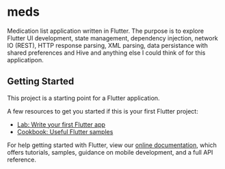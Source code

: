 # meds

Medication list application written in Flutter.  The purpose is to explore Flutter UI development, state management, dependency injection, network IO (REST), HTTP response parsing, XML parsing, data persistance with shared preferences and Hive and anything else I could think of for this applicatipon.

## Getting Started

This project is a starting point for a Flutter application.

A few resources to get you started if this is your first Flutter project:

- [Lab: Write your first Flutter app](https://flutter.dev/docs/get-started/codelab)
- [Cookbook: Useful Flutter samples](https://flutter.dev/docs/cookbook)

For help getting started with Flutter, view our
[online documentation](https://flutter.dev/docs), which offers tutorials,
samples, guidance on mobile development, and a full API reference.
